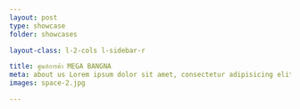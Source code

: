 ```yaml
---
layout: post
type: showcase
folder: showcases

layout-class: l-2-cols l-sidebar-r

title: ศูนย์การค้า MEGA BANGNA
meta: about us Lorem ipsum dolor sit amet, consectetur adipisicing elit.
images: space-2.jpg

---
```


